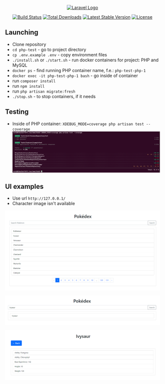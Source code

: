 <p align="center"><a href="https://laravel.com" target="_blank"><img src="https://raw.githubusercontent.com/laravel/art/master/logo-lockup/5%20SVG/2%20CMYK/1%20Full%20Color/laravel-logolockup-cmyk-red.svg" width="400" alt="Laravel Logo"></a></p>

<p align="center">
<a href="https://github.com/laravel/framework/actions"><img src="https://github.com/laravel/framework/workflows/tests/badge.svg" alt="Build Status"></a>
<a href="https://packagist.org/packages/laravel/framework"><img src="https://img.shields.io/packagist/dt/laravel/framework" alt="Total Downloads"></a>
<a href="https://packagist.org/packages/laravel/framework"><img src="https://img.shields.io/packagist/v/laravel/framework" alt="Latest Stable Version"></a>
<a href="https://packagist.org/packages/laravel/framework"><img src="https://img.shields.io/packagist/l/laravel/framework" alt="License"></a>
</p>

## Launching

- Clone repository
- `cd php-test` - go to project directory
- `cp .env.example .env` - copy environment files
- `./install.sh` or `./start.sh` - run docker containers for project: PHP and MySQL
- `docker ps` - find running PHP container name, f.e.: `php-test-php-1`
- `docker exec -it php-test-php-1 bash` - go inside of container
- run `composer install`
- run `npm install`
- run `php artisan migrate:fresh`
- `./stop.sh` - to stop containers, if it needs

## Testing
- Inside of PHP container: `XDEBUG_MODE=coverage php artisan test --coverage`
![img.png](img.png)

## UI examples
- Use url `http://127.0.0.1/`
- Character image isn't available

![img_1.png](img_1.png)

![img_2.png](img_2.png)

![img_3.png](img_3.png)

